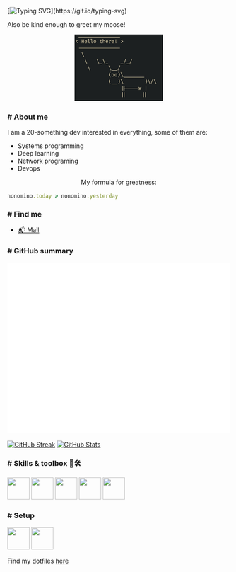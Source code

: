 [![Typing SVG](https://readme-typing-svg.herokuapp.com?font=Fondamento&size=28&duration=3000&pause=1000&color=C3943C&center=true&vCenter=true&width=435&lines=Greetings+%F0%9F%91%8B+Fellow+Human!)](https://git.io/typing-svg)


Also be kind enough to greet my moose!

<p align="center">
  <img src="/assets/images/moose.jpg" height="150" width="200"/>
</p>

### # About me
I am a 20-something dev interested in everything, some of them are:
* Systems programming
* Deep learning
* Network programing
* Devops
<p align="center">My formula for greatness:</p>

```ruby
nonomino.today > nonomino.yesterday
```
### # Find me
* [📬 Mail](mailto:nonomino@null.net)

### # GitHub summary

<p align="center">
  <img src="/assets/images/summary.svg"/>

[![GitHub Streak](https://streak-stats.demolab.com?user=nonomino&theme=gruvbox&hide_border=true&date_format=M%20j%5B%2C%20Y%5D&currStreakNum=EB5454)](https://git.io/streak-stats)
[![GitHub Stats](https://github-readme-stats.vercel.app/api?username=nonomino&show_icons=true&theme=gruvbox&hide_title=true&hide_border=true&rank_icon=percentile&disable_animations=true)](https://https://github-readme-stats.vercel.app/)

</p>

### # Skills & toolbox 🧰🛠
<p>
  <img src="https://cdn.jsdelivr.net/gh/devicons/devicon/icons/ruby/ruby-plain-wordmark.svg" height="50px" width="50px"/>
  <img src="https://cdn.jsdelivr.net/gh/devicons/devicon/icons/python/python-plain-wordmark.svg" height="50px" width="50px"/>
  <img src="https://cdn.jsdelivr.net/gh/devicons/devicon/icons/go/go-original-wordmark.svg" height="50px" width="50px"/>
  <img src="https://cdn.jsdelivr.net/gh/devicons/devicon@latest/icons/java/java-original.svg" height="50px" width="50px"/>
  <img src="https://cdn.jsdelivr.net/gh/devicons/devicon@latest/icons/c/c-plain.svg" height="50px" width="50px"/>
</p>

### # Setup

<p>
  <img src="https://cdn.jsdelivr.net/gh/devicons/devicon@latest/icons/debian/debian-plain.svg" height="50px" width="50px"/>
  <img src="https://cdn.jsdelivr.net/gh/devicons/devicon@latest/icons/neovim/neovim-original.svg" height="50px" width="50px"/>
  <p>Find my dotfiles <a href="https://github.com/nonomino/ dotfiles">here</a></p>
</p>
